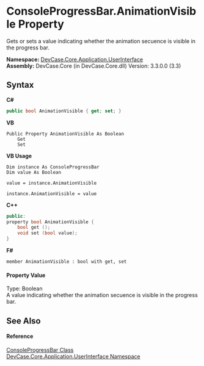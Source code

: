 # ConsoleProgressBar.AnimationVisible Property 
 

Gets or sets a value indicating whether the animation secuence is visible in the progress bar.

**Namespace:**&nbsp;<a href="N_DevCase_Core_Application_UserInterface">DevCase.Core.Application.UserInterface</a><br />**Assembly:**&nbsp;DevCase.Core (in DevCase.Core.dll) Version: 3.3.0.0 (3.3)

## Syntax

**C#**<br />
``` C#
public bool AnimationVisible { get; set; }
```

**VB**<br />
``` VB
Public Property AnimationVisible As Boolean
	Get
	Set
```

**VB Usage**<br />
``` VB Usage
Dim instance As ConsoleProgressBar
Dim value As Boolean

value = instance.AnimationVisible

instance.AnimationVisible = value
```

**C++**<br />
``` C++
public:
property bool AnimationVisible {
	bool get ();
	void set (bool value);
}
```

**F#**<br />
``` F#
member AnimationVisible : bool with get, set

```


#### Property Value
Type: Boolean<br />A value indicating whether the animation secuence is visible in the progress bar.

## See Also


#### Reference
<a href="T_DevCase_Core_Application_UserInterface_ConsoleProgressBar">ConsoleProgressBar Class</a><br /><a href="N_DevCase_Core_Application_UserInterface">DevCase.Core.Application.UserInterface Namespace</a><br />